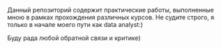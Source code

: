 Данный репозиторий содержит практические работы, выполненные мною в рамках прохождения различных курсов. Не судите строго, я только в начале моего пути как data analyst:) 

Буду рада любой обратной связи и критике) 
